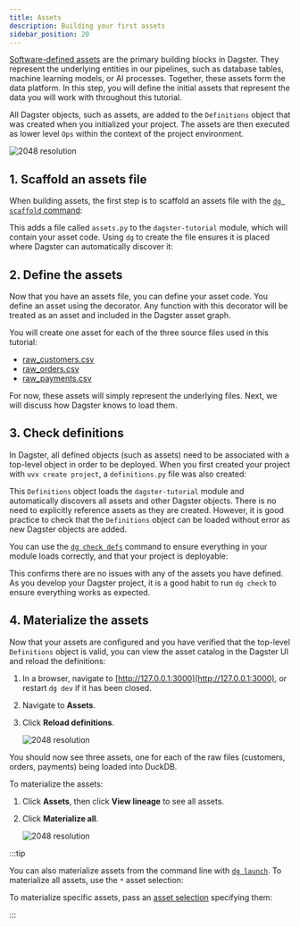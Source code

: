 ```yaml
---
title: Assets
description: Building your first assets
sidebar_position: 20
---
```


[Software-defined assets](/guides/build/assets) are the primary building blocks in Dagster. They represent the underlying entities in our pipelines, such as database tables, machine learning models, or AI processes. Together, these assets form the data platform. In this step, you will define the initial assets that represent the data you will work with throughout this tutorial.

All Dagster objects, such as assets, are added to the `Definitions` object that was created when you initialized your project. The assets are then executed as lower level `Ops` within the context of the project environment.

![2048 resolution](/images/tutorial/dagster-tutorial/overviews/assets.png)

## 1. Scaffold an assets file

When building assets, the first step is to scaffold an assets file with the [`dg scaffold` command](/api/clis/dg-cli/dg-cli-reference#dg-scaffold):

<CliInvocationExample path="docs_snippets/docs_snippets/guides/tutorials/dagster-tutorial/commands/dg-scaffold-assets.txt" />

This adds a file called `assets.py` to the `dagster-tutorial` module, which will contain your asset code. Using `dg` to create the file ensures it is placed where Dagster can automatically discover it:

<CliInvocationExample path="docs_snippets/docs_snippets/guides/tutorials/dagster-tutorial/tree/assets.txt" />

## 2. Define the assets

Now that you have an assets file, you can define your asset code. You define an asset using the <PyObject section="assets" module="dagster" object="asset" decorator /> decorator. Any function with this decorator will be treated as an asset and included in the Dagster asset graph.

You will create one asset for each of the three source files used in this tutorial:

- [raw_customers.csv](https://raw.githubusercontent.com/dbt-labs/jaffle-shop-classic/refs/heads/main/seeds/raw_customers.csv)
- [raw_orders.csv](https://raw.githubusercontent.com/dbt-labs/jaffle-shop-classic/refs/heads/main/seeds/raw_orders.csv)
- [raw_payments.csv](https://raw.githubusercontent.com/dbt-labs/jaffle-shop-classic/refs/heads/main/seeds/raw_payments.csv)

<CodeExample
  path="docs_snippets/docs_snippets/guides/tutorials/dagster-tutorial/src/dagster_tutorial/defs/assets.py"
  language="python"
  startAfter="start_define_assets"
  endBefore="end_define_assets"
  title="src/dagster_tutorial/defs/assets.py"
/>

For now, these assets will simply represent the underlying files. Next, we will discuss how Dagster knows to load them.

## 3. Check definitions

In Dagster, all defined objects (such as assets) need to be associated with a top-level <PyObject section="definitions" module="dagster" object="Definitions" /> object in order to be deployed. When you first created your project with `uvx create project`, a `definitions.py` file was also created:

<CodeExample
  path="docs_snippets/docs_snippets/guides/tutorials/dagster-tutorial/src/dagster_tutorial/definitions.py"
  language="python"
  title="src/dagster_tutorial/definitions.py"
/>

This `Definitions` object loads the `dagster-tutorial` module and automatically discovers all assets and other Dagster objects. There is no need to explicitly reference assets as they are created. However, it is good practice to check that the `Definitions` object can be loaded without error as new Dagster objects are added.

You can use the [`dg check defs`](/api/clis/dg-cli/dg-cli-reference#dg-check) command to ensure everything in your module loads correctly, and that your project is deployable:

<CliInvocationExample path="docs_snippets/docs_snippets/guides/tutorials/dagster-tutorial/commands/dg-check-defs.txt" />

This confirms there are no issues with any of the assets you have defined. As you develop your Dagster project, it is a good habit to run `dg check` to ensure everything works as expected.

## 4. Materialize the assets

Now that your assets are configured and you have verified that the top-level `Definitions` object is valid, you can view the asset catalog in the Dagster UI and reload the definitions:

1. In a browser, navigate to [http://127.0.0.1:3000](http://127.0.0.1:3000), or restart `dg dev` if it has been closed.
2. Navigate to **Assets**.
3. Click **Reload definitions**.

   ![2048 resolution](/images/tutorial/dagster-tutorial/asset-1.png)

You should now see three assets, one for each of the raw files (customers, orders, payments) being loaded into DuckDB.

To materialize the assets:

1. Click **Assets**, then click **View lineage** to see all assets.
2. Click **Materialize all**.

   ![2048 resolution](/images/tutorial/dagster-tutorial/asset-2.png)

:::tip

You can also materialize assets from the command line with [`dg launch`](/api/clis/dg-cli/dg-cli-reference#dg-launch). To materialize all assets, use the `*` asset selection:

<CliInvocationExample contents='dg launch --assets "*"' />

To materialize specific assets, pass an [asset selection](/guides/build/assets/asset-selection-syntax) specifying them:

<CliInvocationExample contents="dg launch --asset customers,orders,payments" />

:::
